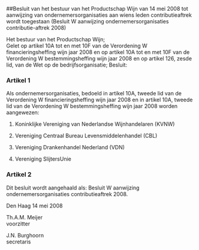 <meta http-equiv='Content-Type' content='text/html; charset=utf-8' />

##Besluit van het bestuur van het Productschap Wijn van 14 mei 2008 tot aanwijzing van ondernemersorganisaties aan wiens leden contributieaftrek wordt toegestaan (Besluit W aanwijzing ondernemersorganisaties contributie-aftrek 2008)

Het bestuur van het Productschap Wijn;  
Gelet op artikel 10A tot en met 10F van de Verordening W financieringsheffing wijn jaar 2008 en op artikel 10A tot en met 10F van de Verordening W bestemmingsheffing wijn jaar 2008 en op artikel 126, zesde lid, van de Wet op de bedrijfsorganisatie;
Besluit:    

### Artikel  1  

Als ondernemersorganisaties, bedoeld in artikel 10A, tweede lid van de Verordening W financieringsheffing wijn jaar 2008 en in artikel 10A, tweede lid van de Verordening W bestemmingsheffing wijn jaar 2008 worden aangewezen: 

1. Koninklijke Vereniging van Nederlandse Wijnhandelaren (KVNW)  

2. Vereniging Centraal Bureau Levensmiddelenhandel (CBL)  

3. Vereniging Drankenhandel Nederland (VDN)  

4. Vereniging SlijtersUnie   

### Artikel  2  

Dit besluit wordt aangehaald als: Besluit W aanwijzing ondernemersorganisaties contributieaftrek 2008. 

Den Haag 
14 mei 2008   

Th.A.M. Meijer  
voorzitter  

J.N. Burghoorn  
secretaris    
